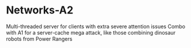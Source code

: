 # Networks-A2
Multi-threaded server for clients with extra severe attention issues
Combo with A1 for a server-cache mega attack, like those combining dinosaur robots from Power Rangers

